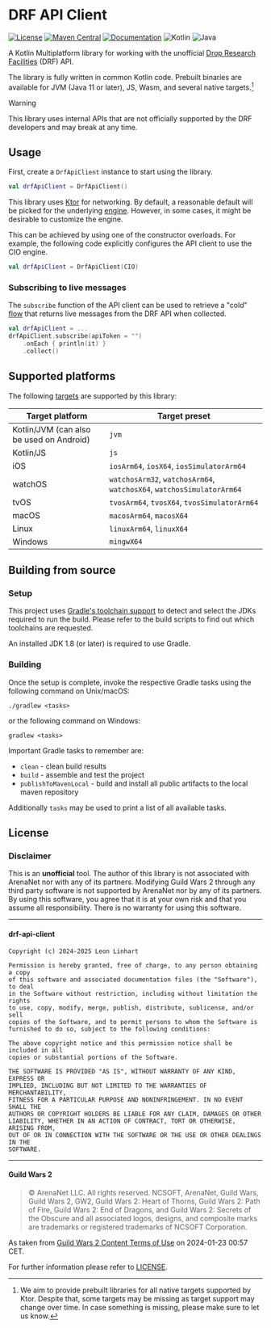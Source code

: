 # DRF API Client

[![License](https://img.shields.io/badge/license-MIT-green.svg?style=for-the-badge&label=License)](https://github.com/GW2Toolbelt/drf-api-client/blob/master/LICENSE)
[![Maven Central](https://img.shields.io/maven-central/v/com.gw2tb.drf/drf-api-client.svg?style=for-the-badge&label=Maven%20Central)](https://maven-badges.herokuapp.com/maven-central/com.gw2tb.drf/drf-api-client)
[![Documentation](https://img.shields.io/maven-central/v/com.gw2tb.drf/drf-api-client.svg?style=for-the-badge&label=Documentation&color=blue)](https://gw2toolbelt.github.io/drf-api-client/)
![Kotlin](https://img.shields.io/badge/Kotlin-1%2E9-green.svg?style=for-the-badge&color=a97bff&logo=Kotlin)
![Java](https://img.shields.io/badge/Java-11-green.svg?style=for-the-badge&color=b07219&logo=Java)

A Kotlin Multiplatform library for working with the unofficial [Drop Research Facilities](https://drf.rs)
(DRF) API.

The library is fully written in common Kotlin code. Prebuilt binaries are
available for JVM (Java 11 or later), JS, Wasm, and several native targets.[^1]

[^1]: We aim to provide prebuilt libraries for all native targets supported by
Ktor. Despite that, some targets may be missing as target support may change
over time. In case something is missing, please make sure to let us know.

> [!WARNING]
> This library uses internal APIs that are not officially supported by the DRF
> developers and may break at any time.


## Usage

First, create a `DrfApiClient` instance to start using the library.

```kotlin
val drfApiClient = DrfApiClient()
```

This library uses [Ktor](https://ktor.io/) for networking. By default, a
reasonable default will be picked for the underlying [engine](https://ktor.io/docs/http-client-engines.html).
However, in some cases, it might be desirable to customize the engine.

This can be achieved by using one of the constructor overloads. For example, the
following code explicitly configures the API client to use the CIO engine.

```kotlin
val drfApiClient = DrfApiClient(CIO)
```

### Subscribing to live messages

The `subscribe` function of the API client can be used to retrieve a "cold" [flow](https://kotlinlang.org/api/kotlinx.coroutines/kotlinx-coroutines-core/kotlinx.coroutines.flow/-flow/)
that returns live messages from the DRF API when collected.

```kotlin
val drfApiClient = ...
drfApiClient.subscribe(apiToken = "")
    .onEach { println(it) }
    .collect()
```


## Supported platforms

The following [targets](https://kotlinlang.org/docs/multiplatform-dsl-reference.html#targets) are supported by this
library:

| Target platform                          | Target preset                                                         |
|------------------------------------------|-----------------------------------------------------------------------|
| Kotlin/JVM (can also be used on Android) | `jvm`                                                                 |
| Kotlin/JS                                | `js`                                                                  |
| iOS                                      | `iosArm64`, `iosX64`, `iosSimulatorArm64`                             |
| watchOS                                  | `watchosArm32`, `watchosArm64`, `watchosX64`, `watchosSimulatorArm64` |
| tvOS                                     | `tvosArm64`, `tvosX64`, `tvosSimulatorArm64`                          |
| macOS                                    | `macosArm64`, `macosX64`                                              |
| Linux                                    | `linuxArm64`, `linuxX64`                                              |
| Windows                                  | `mingwX64`                                                            |


## Building from source

### Setup

This project uses [Gradle's toolchain support](https://docs.gradle.org/8.7/userguide/toolchains.html)
to detect and select the JDKs required to run the build. Please refer to the
build scripts to find out which toolchains are requested.

An installed JDK 1.8 (or later) is required to use Gradle.

### Building

Once the setup is complete, invoke the respective Gradle tasks using the
following command on Unix/macOS:

    ./gradlew <tasks>

or the following command on Windows:

    gradlew <tasks>

Important Gradle tasks to remember are:
- `clean`                   - clean build results
- `build`                   - assemble and test the project
- `publishToMavenLocal`     - build and install all public artifacts to the
                              local maven repository

Additionally `tasks` may be used to print a list of all available tasks.


## License

### Disclaimer

This is an **unofficial** tool. The author of this library is not associated
with ArenaNet nor with any of its partners. Modifying Guild Wars 2 through any
third party software is not supported by ArenaNet nor by any of its partners. By
using this software, you agree that it is at your own risk and that you assume
all responsibility. There is no warranty for using this software.

--------------------------------------------------------------------------------

#### drf-api-client

```
Copyright (c) 2024-2025 Leon Linhart

Permission is hereby granted, free of charge, to any person obtaining a copy
of this software and associated documentation files (the "Software"), to deal
in the Software without restriction, including without limitation the rights
to use, copy, modify, merge, publish, distribute, sublicense, and/or sell
copies of the Software, and to permit persons to whom the Software is
furnished to do so, subject to the following conditions:

The above copyright notice and this permission notice shall be included in all
copies or substantial portions of the Software.

THE SOFTWARE IS PROVIDED "AS IS", WITHOUT WARRANTY OF ANY KIND, EXPRESS OR
IMPLIED, INCLUDING BUT NOT LIMITED TO THE WARRANTIES OF MERCHANTABILITY,
FITNESS FOR A PARTICULAR PURPOSE AND NONINFRINGEMENT. IN NO EVENT SHALL THE
AUTHORS OR COPYRIGHT HOLDERS BE LIABLE FOR ANY CLAIM, DAMAGES OR OTHER
LIABILITY, WHETHER IN AN ACTION OF CONTRACT, TORT OR OTHERWISE, ARISING FROM,
OUT OF OR IN CONNECTION WITH THE SOFTWARE OR THE USE OR OTHER DEALINGS IN THE
SOFTWARE.
```

--------------------------------------------------------------------------------

#### Guild Wars 2

> © ArenaNet LLC. All rights reserved. NCSOFT, ArenaNet, Guild Wars, Guild
> Wars 2, GW2, Guild Wars 2: Heart of Thorns, Guild Wars 2: Path of Fire, Guild
> Wars 2: End of Dragons, and Guild Wars 2: Secrets of the Obscure and all
> associated logos, designs, and composite marks are trademarks or registered
> trademarks of NCSOFT Corporation.

As taken from [Guild Wars 2 Content Terms of Use](https://www.guildwars2.com/en/legal/guild-wars-2-content-terms-of-use/)
on 2024-01-23 00:57 CET.

For further information please refer to [LICENSE](LICENSE).